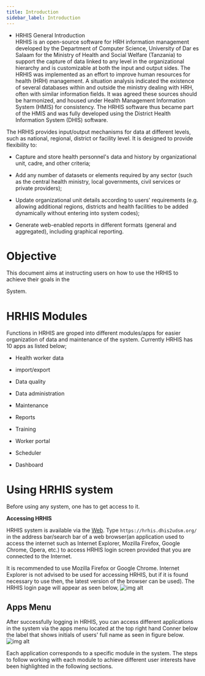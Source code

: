 ```yaml
---
title: Introduction
sidebar_label: Introduction
---
```



* HRHIS General Introduction                                                    
HRHIS is an open-source software for HRH information management developed by the Department of
Computer Science, University of Dar es Salaam for the Ministry of Health and Social Welfare
(Tanzania) to support the capture of data linked to any level in the organizational hierarchy
and is customizable at both the input and output sides.
The HRHIS was implemented as an effort to improve human resources for health (HRH) management.
A situation analysis indicated the existence of several databases within and outside the
ministry dealing with HRH, often with similar information fields. It was agreed these sources
should be harmonized, and housed under Health Management Information System (HMIS) for
consistency. The HRHIS software thus became part of the HMIS and was fully developed using the
District Health Information System (DHIS) software.

 The HRHIS provides input/output mechanisms for data at different levels, such as national,
regional, district or facility level. It is designed to provide flexibility to:

* Capture and store health personnel's data and history by organizational unit, cadre, and other
criteria;

* Add any number of datasets or elements required by any sector (such as the central health
  ministry, local governments, civil services or private providers);

* Update organizational unit details according to users' requirements (e.g. allowing additional
  regions, districts and health facilities to be added dynamically without entering into system
  codes);

* Generate web-enabled reports in different formats (general and aggregated), including
graphical reporting.

# Objective

This document aims at instructing users on how to use the HRHIS to achieve their goals in the

System.


# HRHIS Modules

Functions in HRHIS are groped into different modules/apps for easier organization of data and maintenance of the system. Currently HRHIS has 10 apps as listed below;

* Health worker data

* import/export

* Data quality

* Data administration

* Maintenance

* Reports

* Training

* Worker portal

* Scheduler

* Dashboard

# Using HRHIS system
Before using any system, one has to get access to it.

**Accessing HRHIS**

HRHIS system  is available via the [Web](https://hrhis.dhis2udsm.org/). Type `https://hrhis.dhis2udsm.org/` in the address bar/search bar of a web browser(an application used to access the internet such as Internet Explorer, Mozilla Firefox, Google Chrome, Opera, etc.) to access HRHIS login screen  provided that you are connected to the Internet.

It is recommended to use Mozilla Firefox or Google Chrome. Internet Explorer is not advised to be used for accessing HRHIS, but if it is found necessary to use then, the latest version of the browser can be used). The HRHIS login page will appear as seen below,
![img alt](/img/login.png)

## Apps Menu

After successfully logging in HRHIS, you can access different applications in the system via the apps menu located at the top right hand Conner below the label that shows initials of users' full name as seen in figure below.
![img alt](/img/apps.png)





Each application corresponds to a specific module in the system. The steps to follow working with each module to achieve different user interests have been highlighted in the following sections.
